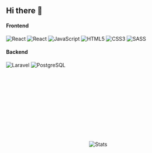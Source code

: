 ## Hi there 👋

<!--
**ultra-white/ultra-white** is a ✨ _special_ ✨ repository because its `README.md` (this file) appears on your GitHub profile.

Here are some ideas to get you started:

- 🔭 I’m currently working on ...
- 🌱 I’m currently learning ...
- 👯 I’m looking to collaborate on ...
- 🤔 I’m looking for help with ...
- 💬 Ask me about ...
- 📫 How to reach me: ...
- 😄 Pronouns: ...
- ⚡ Fun fact: ...
-->

#### Frontend

![React](https://img.shields.io/badge/React-%2323272F.svg?style=for-the-badge&logo=React&logoColor=white)
![React](https://img.shields.io/badge/Nextjs-%2323272F.svg?style=for-the-badge&logo=React&logoColor=white)
![JavaScript](https://img.shields.io/badge/javascript-%23323330.svg?style=for-the-badge&logo=javascript&logoColor=%23F7DF1E)
![HTML5](https://img.shields.io/badge/html5-%23E34F26.svg?style=for-the-badge&logo=html5&logoColor=white)
![CSS3](https://img.shields.io/badge/css3-%231572B6.svg?style=for-the-badge&logo=css3&logoColor=white)
![SASS](https://img.shields.io/badge/SASS-%23BF4080.svg?style=for-the-badge&logo=SASS&logoColor=white)

#### Backend

![Laravel](https://img.shields.io/badge/Laravel-%23FF2D20.svg?style=for-the-badge&logo=Laravel&logoColor=black)
![PostgreSQL](https://img.shields.io/badge/PostgreSQL-%23306792.svg?style=for-the-badge&logo=POSTGRESQL&logoColor=black)

#

<p align="center" style="margin-top: 5vh;">
  <img src="https://github-readme-stats.vercel.app/api/top-langs/?username=ultra-white&langs_count=5&exclude_repo=st,encoder,dev&theme=dark&layout=donut" alt="Stats">
</p>
